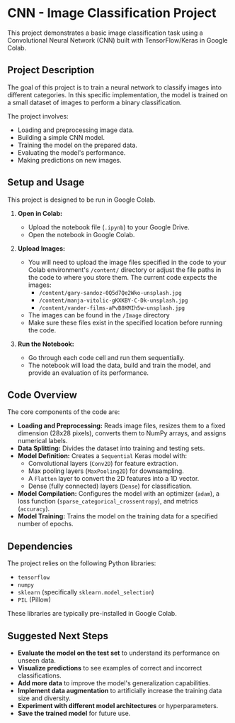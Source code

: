 # CNN - Image Classification Project

This project demonstrates a basic image classification task using a Convolutional Neural Network (CNN) built with TensorFlow/Keras in Google Colab.

## Project Description

The goal of this project is to train a neural network to classify images into different categories. In this specific implementation, the model is trained on a small dataset of images to perform a binary classification.

The project involves:

- Loading and preprocessing image data.
- Building a simple CNN model.
- Training the model on the prepared data.
- Evaluating the model's performance.
- Making predictions on new images.

## Setup and Usage

This project is designed to be run in Google Colab.

1.  **Open in Colab:**
    *   Upload the notebook file (`.ipynb`) to your Google Drive.
    *   Open the notebook in Google Colab.

2.  **Upload Images:**
    *   You will need to upload the image files specified in the code to your Colab environment's `/content/` directory or adjust the file paths in the code to where you store them. The current code expects the images:
        *   `/content/gary-sandoz-0Q5d7Qe2Wko-unsplash.jpg`
        *   `/content/manja-vitolic-gKXKBY-C-Dk-unsplash.jpg`
        *   `/content/vander-films-aPvB8KMIh5w-unsplash.jpg`
    *   The images can be found in the `/Image` directory
    *   Make sure these files exist in the specified location before running the code.

3.  **Run the Notebook:**
    *   Go through each code cell and run them sequentially.
    *   The notebook will load the data, build and train the model, and provide an evaluation of its performance.

## Code Overview

The core components of the code are:

-   **Loading and Preprocessing:** Reads image files, resizes them to a fixed dimension (28x28 pixels), converts them to NumPy arrays, and assigns numerical labels.
-   **Data Splitting:** Divides the dataset into training and testing sets.
-   **Model Definition:** Creates a `Sequential` Keras model with:
    *   Convolutional layers (`Conv2D`) for feature extraction.
    *   Max pooling layers (`MaxPooling2D`) for downsampling.
    *   A `Flatten` layer to convert the 2D features into a 1D vector.
    *   Dense (fully connected) layers (`Dense`) for classification.
-   **Model Compilation:** Configures the model with an optimizer (`adam`), a loss function (`sparse_categorical_crossentropy`), and metrics (`accuracy`).
-   **Model Training:** Trains the model on the training data for a specified number of epochs.

## Dependencies

The project relies on the following Python libraries:

-   `tensorflow`
-   `numpy`
-   `sklearn` (specifically `sklearn.model_selection`)
-   `PIL` (Pillow)

These libraries are typically pre-installed in Google Colab.

## Suggested Next Steps

-   **Evaluate the model on the test set** to understand its performance on unseen data.
-   **Visualize predictions** to see examples of correct and incorrect classifications.
-   **Add more data** to improve the model's generalization capabilities.
-   **Implement data augmentation** to artificially increase the training data size and diversity.
-   **Experiment with different model architectures** or hyperparameters.
-   **Save the trained model** for future use.
